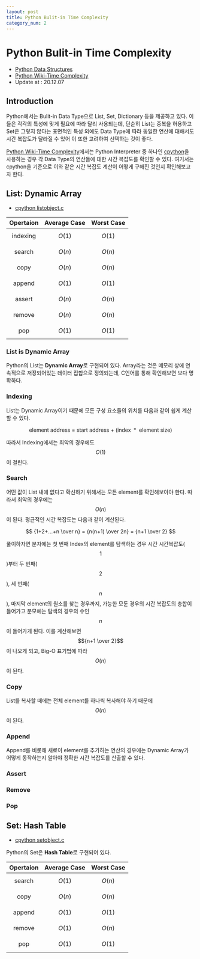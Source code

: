```yaml
---
layout: post
title: Python Bulit-in Time Complexity
category_num: 2
---
```


# Python Bulit-in Time Complexity

- [Python Data Structures](<https://docs.python.org/3/tutorial/datastructures.html>)
- [Python Wiki-Time Complexity](<https://wiki.python.org/moin/TimeComplexity>)
- Update at : 20.12.07

## Introduction

Python에서는 Bulit-in Data Type으로 List, Set, Dictionary 등을 제공하고 있다. 이들은 각각의 특성에 맞게 필요에 따라 달리 사용되는데, 단순히 List는 중복을 허용하고 Set은 그렇지 않다는 표면적인 특성 외에도 Data Type에 따라 동일한 연산에 대해서도 시간 복잡도가 달라질 수 있어 이 또한 고려하여 선택하는 것이 좋다.

[Python Wiki-Time Complexity](<https://wiki.python.org/moin/TimeComplexity>)에서는 Python Interpreter 중 하나인 [cpython](<https://github.com/python/cpython>)을 사용하는 경우 각 Data Type의 연산들에 대한 시간 복잡도를 확인할 수 있다. 여기서는 cpython을 기준으로 이와 같은 시간 복잡도 계산이 어떻게 구해진 것인지 확인해보고자 한다.

## List: Dynamic Array

- [cpython listobject.c](<https://github.com/python/cpython/blob/master/Objects/listobject.c>)

| Opertaion | Average Case | Worst Case |
|:-----:| :-----: | :-----: |
| indexing | $$O(1)$$ | $$O(1)$$ |
| search | $$O(n)$$ | $$O(n)$$ |
| copy | $$O(n)$$ | $$O(n)$$ |
| append | $$O(1)$$ | $$O(1)$$ |
| assert | $$O(n)$$ | $$O(n)$$ |
| remove | $$O(n)$$ | $$O(n)$$ |
| pop | $$O(1)$$ | $$O(1)$$ |

### List is Dynamic Array

Python의 List는 **Dynamic Array**로 구현되어 있다. Array라는 것은 메모리 상에 연속적으로 저장되어있는 데이터 집합으로 정의되는데, C언어를 통해 확인해보면 보다 명확하다.

### Indexing

List는 Dynamic Array이기 때문에 모든 구성 요소들의 위치를 다음과 같이 쉽게 계산할 수 있다.

$$
\text{element address = start address + (index }*\text{ element size)}
$$

따라서 Indexing에서는 최악의 경우에도 $$O(1)$$이 걸린다.

### Search

어떤 값이 List 내에 없다고 확신하기 위해서는 모든 element를 확인해보아야 한다. 따라서 최악의 경우에는 $$O(n)$$이 된다. 평균적인 시간 복잡도는 다음과 같이 계산된다.

$$
{1+2+...+n \over n} = {n(n+1) \over 2n} = {n+1 \over 2}
$$

풀이하자면 분자에는 첫 번째 Index의 element를 탐색하는 경우 시간 시간복잡도($$1$$)부터 두 번째($$2$$), 세 번째($$n$$), 마지막 element의 원소를 찾는 경우까지, 가능한 모둔 경우의 시간 복잡도의 총합이 들어가고 분모에는 탐색의 경우의 수인 $$n$$이 들어가게 된다. 이를 계산해보면 $${n+1 \over 2}$$이 나오게 되고, Big-O 표기법에 따라 $$O(n)$$이 된다.

### Copy

List를 복사할 때에는 전체 element를 하나씩 복사해야 하기 때문에 $$O(n)$$이 된다.

### Append

Append를 비롯해 새로이 element를 추가하는 연산의 경우에는 Dynamic Array가 어떻게 동작하는지 알아야 정확한 시간 복잡도를 산출할 수 있다. 

### Assert

### Remove

### Pop

## Set: Hash Table

- [cpython setobject.c](<https://github.com/python/cpython/blob/master/Objects/setobject.c>)

Python의 Set은 **Hash Table**로 구현되어 있다.

| Opertaion | Average Case | Worst Case |
|:-----:| :-----: | :-----: |
| search | $$O(1)$$ | $$O(n)$$ |
| copy | $$O(n)$$ | $$O(n)$$ |
| append | $$O(1)$$ | $$O(1)$$ |
| remove | $$O(1)$$ | $$O(n)$$ |
| pop | $$O(1)$$ | $$O(1)$$ |
